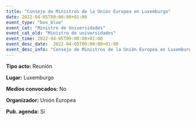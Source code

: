 ```yaml
---
title: "Consejo de Ministros de la Unión Europea en Luxemburgo"
date: 2022-04-05T09:00:00+01:00
event_type: "box_blue" 
event_cat: "Ministro de Universidades"
event_cat_old: "Ministro de universidades"
event_time: 2022-04-05T09:00:00+01:00
event_desc_date:  2022-04-05T09:00:00+01:00
event_desc_info: "Consejo de Ministros de la Unión Europea en Luxemburgo"
---
```

<p class="card-light list_schedule_description"><b>Tipo acto:</b> Reunión   
</p>
<p class="card-light list_schedule_description"><b>Lugar:</b> Luxemburgo
</p>
<p class="card-light list_schedule_description"><b>Medios convocados:</b> No  
</p>
<p class="card-light list_schedule_description"><b>Organizador:</b> Unión Europea
</p>
<p class="card-light list_schedule_description"><b>Pub. agenda:</b> Sí  

</p>